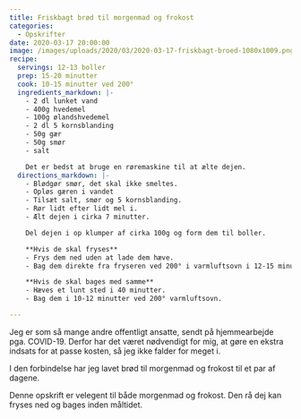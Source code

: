 ```yaml
---
title: Friskbagt brød til morgenmad og frokost
categories:
  - Opskrifter
date: 2020-03-17 20:00:00
image: /images/uploads/2020/03/2020-03-17-friskbagt-broed-1080x1009.png
recipe:
  servings: 12-13 boller
  prep: 15-20 minutter
  cook: 10-15 minutter ved 200°
  ingredients_markdown: |-
    - 2 dl lunket vand
    - 400g hvedemel
    - 100g ølandshvedemel
    - 2 dl 5 kornsblanding
    - 50g gær
    - 50g smør
    - salt

    Det er bedst at bruge en røremaskine til at ælte dejen.
  directions_markdown: |-
    - Blødgør smør, det skal ikke smeltes.
    - Opløs gæren i vandet
    - Tilsæt salt, smør og 5 kornsblanding.
    - Rør lidt efter lidt mel i.
    - Ælt dejen i cirka 7 minutter.

    Del dejen i op klumper af cirka 100g og form dem til boller.

    **Hvis de skal fryses**
    - Frys dem ned uden at lade dem hæve.
    - Bag dem direkte fra fryseren ved 200° i varmluftsovn i 12-15 minutter.

    **Hvis de skal bages med samme**
    - Hæves et lunt sted i 40 minutter.
    - Bag dem i 10-12 minutter ved 200° varmluftsovn.

---
```


Jeg er som så mange andre offentligt ansatte, sendt på hjemmearbejde pga. COVID-19. Derfor har det været nødvendigt for mig, at gøre en ekstra indsats for at passe kosten, så jeg ikke falder for meget i.

I den forbindelse har jeg lavet brød til morgenmad og frokost til et par af dagene.

Denne opskrift er velegent til både morgenmad og frokost. Den rå dej kan fryses ned og bages inden måltidet.